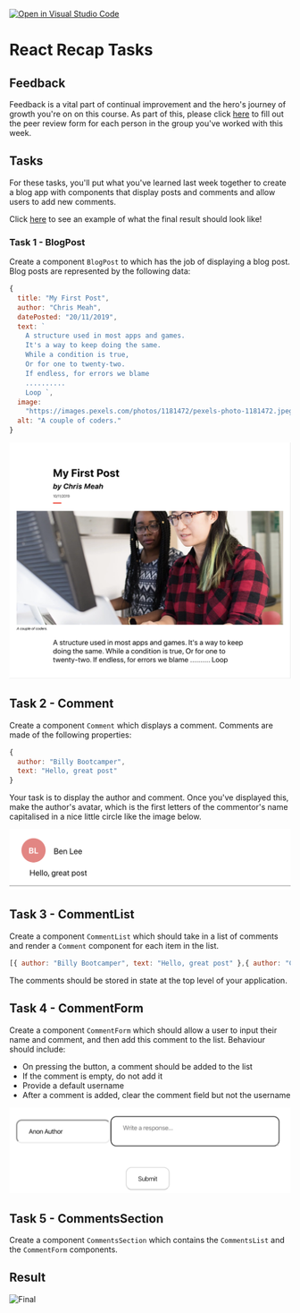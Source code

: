 [![Open in Visual Studio Code](https://classroom.github.com/assets/open-in-vscode-f059dc9a6f8d3a56e377f745f24479a46679e63a5d9fe6f495e02850cd0d8118.svg)](https://classroom.github.com/online_ide?assignment_repo_id=6657208&assignment_repo_type=AssignmentRepo)
# React Recap Tasks

## Feedback

Feedback is a vital part of continual improvement and the hero's journey of growth you're on on this course. As part of this, please click [here](https://forms.gle/BJWLNvSgKsp9rkbF8) to fill out the peer review form for each person in the group you've worked with this week.

## Tasks

For these tasks, you'll put what you've learned last week together to create a blog app with components that display posts and comments and allow users to add new comments.

Click [here](Final.png) to see an example of what the final result should look like!

### Task 1 - BlogPost

Create a component `BlogPost` to which has the job of displaying a blog post. Blog posts are represented by the following data:

```JavaScript
{
  title: "My First Post",
  author: "Chris Meah",
  datePosted: "20/11/2019",
  text: `
    A structure used in most apps and games.
    It's a way to keep doing the same.
    While a condition is true,
    Or for one to twenty-two.
    If endless, for errors we blame
    ..........
    Loop `,
  image:
    "https://images.pexels.com/photos/1181472/pexels-photo-1181472.jpeg?auto=compress&cs=tinysrgb&dpr=2&h=750&w=1260",
  alt: "A couple of coders."
}
```

![BlogPost](BlogPost.png)

## Task 2 - Comment

Create a component `Comment` which displays a comment. Comments are made of the following properties:

```JavaScript
{
  author: "Billy Bootcamper",
  text: "Hello, great post"
}
```

Your task is to display the author and comment. Once you've displayed this, make the author's avatar, which is the first letters of the commentor's name capitalised in a nice little circle like the image below.

![Comment](Comment.png)

## Task 3 - CommentList

Create a component `CommentList` which should take in a list of comments and render a `Comment` component for each item in the list.

```JavaScript
[{ author: "Billy Bootcamper", text: "Hello, great post" },{ author: "Chris Meah", text: "Many thank yous" }]
```

The comments should be stored in state at the top level of your application.

## Task 4 - CommentForm

Create a component `CommentForm` which should allow a user to input their name and comment, and then add this comment to the list. Behaviour should include:

- On pressing the button, a comment should be added to the list
- If the comment is empty, do not add it
- Provide a default username
- After a comment is added, clear the comment field but not the username

![CommentForm](CommentForm.png)

## Task 5 - CommentsSection

Create a component `CommentsSection` which contains the `CommentsList` and the `CommentForm` components.

## Result

![Final](Final.png)
